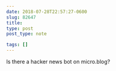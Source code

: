 ```yaml
---
date: 2018-07-28T22:57:27-0600
slug: 82647
title: 
type: post
post_type: note

tags: []
---
```

Is there a hacker news bot on micro.blog?



